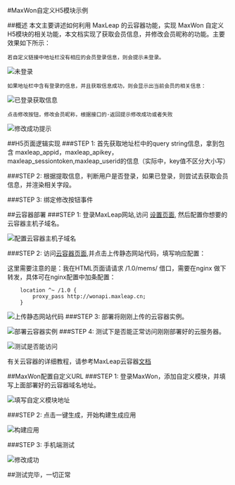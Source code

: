 #MaxWon自定义H5模块示例

##概述
本文主要讲述如何利用 MaxLeap 的云容器功能，实现 MaxWon 自定义H5模块的相关功能，本文档实现了获取会员信息，并修改会员昵称的功能。主要效果如下所示：

	若自定义链接中地址栏没有相应的会员登录信息，则会提示未登录。

![未登录](http://7xs3q2.com1.z0.glb.clouddn.com/77952416-D5F7-4B6E-BA75-F6DA5C922533.png)

	如果地址栏中含有登录的信息，并且获取信息成功，则会显示出当前会员的相关信息：
	
![已登录获取信息](http://7xs3q2.com1.z0.glb.clouddn.com/3993F3B0-8477-42BB-876F-D7955A3FD1EF.png)

	点击修改按钮，修改会员昵称，根据接口的·返回提示修改成功或者失败
	
![修改成功提示](http://7xs3q2.com1.z0.glb.clouddn.com/E426B02D-6C28-4188-9F2D-E1627B9372D1.png)

##H5页面逻辑实现
###STEP 1:
	首先获取地址栏中的query string信息，拿到包含 
	maxleap_appid，maxleap_apikey，maxleap_sessiontoken,maxleap_userid的信息（实际中，key值不区分大小写）
	
###STEP 2:
	根据提取信息，判断用户是否登录，如果已登录，则尝试去获取会员信息，并渲染相关字段。
	
###STEP 3:
	绑定修改按钮事件

##云容器部署
###STEP 1:
登录MaxLeap网站,访问 [设置页面](https://maxleap.cn/p/console/settings#system),
然后配置你想要的云容器主机子域名。  

![配置云容器主机子域名](http://7xs3q2.com1.z0.glb.clouddn.com/B74B03BF-5FA3-4EC3-A8FF-6A9DA77F93BB.png)
	
###STEP 2:
访问[云容器页面](https://maxleap.cn/p/console/cloudcontainer#versionstatus/upload-cloud-container-site),并点击上传静态网站代码，填写响应配置：  

这里需要注意的是：我在HTML页面请请求 /1.0/mems/ 借口，需要在nginx 做下转发，具体可在nginx配置中加条配置：
		
		location ^~ /1.0 {  
     		proxy_pass http://wonapi.maxleap.cn;
 		}
   
![上传静态网站代码](http://7xs3q2.com1.z0.glb.clouddn.com/C078DB80-CF68-4612-8133-F8536D2A9C40.png)
###STEP 3:
部署将刚刚上传的云容器实例。  

![部署云容器实例](http://7xs3q2.com1.z0.glb.clouddn.com/54332046-B2EA-41DC-9652-340985AD2C18.png)
###STEP 4:
测试下是否能正常访问刚刚部署好的云服务器。  

![测试是否能访问](http://7xs3q2.com1.z0.glb.clouddn.com/77952416-D5F7-4B6E-BA75-F6DA5C922533.png)	
	
有关云容器的详细教程，请参考MaxLeap云容器[文档](https://maxleap.cn/s/web/zh_cn/guide/usermanual/cloudContainer.html#云容器-使用流程-静态网站项目)



##MaxWon配置自定义URL
###STEP 1:
登录MaxWon，添加自定义模块，并填写上面部署好的云容器域名地址。  

![填写自定义模块地址](http://7xs3q2.com1.z0.glb.clouddn.com/97B77EFC-C381-4C9D-8D2D-11D37317F38E.png)

###STEP 2:
点击一键生成，开始构建生成应用  

![构建应用](http://7xs3q2.com1.z0.glb.clouddn.com/31D2182E-BEB9-424D-8E74-4E45A404DD48.png)


###STEP 3:
手机端测试  

![修改成功](http://7xs3q2.com1.z0.glb.clouddn.com/lALOV74r7M0HgM0EOA_1080_1920.png)

##测试完毕，一切正常